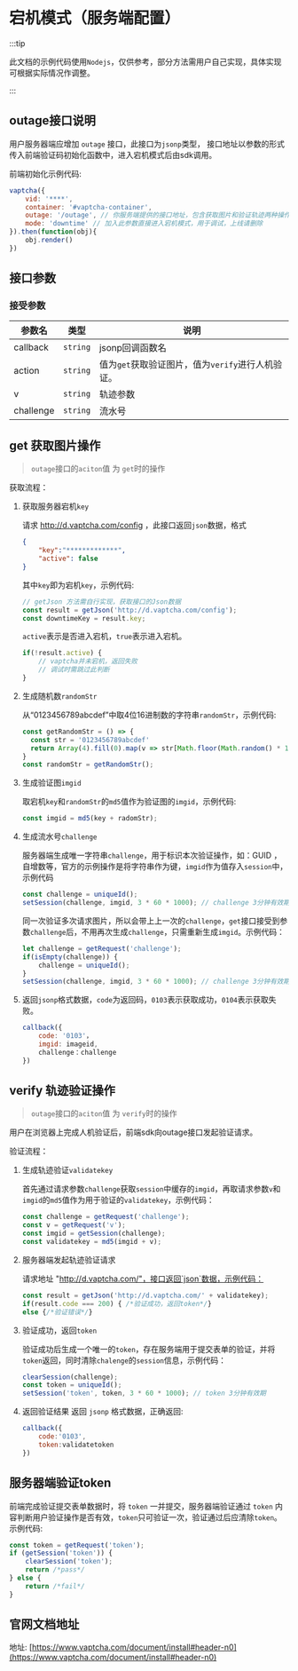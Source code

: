 # 宕机模式（服务端配置）

:::tip

此文档的示例代码使用`Nodejs`，仅供参考，部分方法需用户自己实现，具体实现可根据实际情况作调整。

:::

##  outage接口说明

用户服务器端应增加 `outage` 接口，此接口为`jsonp`类型， 接口地址以参数的形式传入前端验证码初始化函数中，进入宕机模式后由sdk调用。

前端初始化示例代码: 

```javascript
vaptcha({
    vid: '****',
    container: '#vaptcha-container',
    outage: '/outage', // 你服务端提供的接口地址，包含获取图片和验证轨迹两种操作
    mode: 'downtime' // 加入此参数直接进入宕机模式，用于调试，上线请删除
}).then(function(obj){
    obj.render()
})
```



## 接口参数

### 接受参数

| 参数名    | 类型     | 说明                                              |
| --------- | -------- | ------------------------------------------------- |
| callback  | `string` | jsonp回调函数名                                   |
| action    | `string` | 值为`get`获取验证图片，值为`verify`进行人机验证。 |
| v         | `string` | 轨迹参数                                          |
| challenge | `string` | 流水号                                            |



## get 获取图片操作

> `outage`接口的`aciton`值 为 `get`时的操作

获取流程：

1. 获取服务器宕机`key`

   请求 http://d.vaptcha.com/config ，此接口返回`json`数据，格式

   ```json
   {
       "key":"*************",
       "active": false
   }
   ```

   其中`key`即为宕机`key`，示例代码:

   ```javascript
   // getJson 方法需自行实现，获取接口的Json数据
   const result = getJson('http://d.vaptcha.com/config');
   const downtimeKey = result.key;
   ```

   `active`表示是否进入宕机，`true`表示进入宕机。

   ```javascript
   if(!result.active) {
       // vaptcha并未宕机，返回失败
       // 调试时需跳过此判断
   }
   ```

2. 生成随机数`randomStr`

   从“0123456789abcdef”中取4位16进制数的字符串`randomStr`，示例代码:

   ```javascript
   const getRandomStr = () => {
     const str = '0123456789abcdef'
     return Array(4).fill(0).map(v => str[Math.floor(Math.random() * 16)]).join('')
   }
   const randomStr = getRandomStr();
   ```

3. 生成验证图`imgid`

   取宕机`key`和`randomStr`的`md5`值作为验证图的`imgid`，示例代码:

   ```javascript
   const imgid = md5(key + radomStr);
   ```

4. 生成流水号`challenge`

   服务器端生成唯一字符串`challenge`，用于标识本次验证操作，如：GUID ，自增数等，官方的示例操作是将字符串作为键，`imgid`作为值存入`session`中，示例代码

   ```javascript
   const challenge = uniqueId();
   setSession(challenge, imgid, 3 * 60 * 1000); // challenge 3分钟有效期
   ```

   同一次验证多次请求图片，所以会带上上一次的`challenge`，`get`接口接受到参数`challenge`后，不用再次生成`challenge`，只需重新生成`imgid`。示例代码：

   ```javascript
   let challenge = getRequest('challenge');
   if(isEmpty(challenge)) {
       challenge = uniqueId();
   }
   setSession(challenge, imgid, 3 * 60 * 1000); // challenge 3分钟有效期
   ```

5. 返回`jsonp`格式数据，`code`为返回码，`0103`表示获取成功，`0104`表示获取失败。

   ```javascript
   callback({
       code: '0103'，
       imgid: imageid,
       challenge：challenge
   })
   ```

## verify 轨迹验证操作

> `outage`接口的`aciton`值 为 `verify`时的操作

用户在浏览器上完成人机验证后，前端sdk向outage接口发起验证请求。

验证流程：

1. 生成轨迹验证`validatekey`

   首先通过请求参数`challenge`获取`session`中缓存的`imgid`，再取请求参数`v`和`imgid`的`md5`值作为用于验证的`validatekey`，示例代码：

   ```javascript
   const challenge = getRequest('challenge');
   const v = getRequest('v');
   const imgid = getSession(challenge);
   const validatekey = md5(imgid + v);
   ```

2. 服务器端发起轨迹验证请求

   请求地址 "http://d.vaptcha.com/"，接口返回`json`数据，示例代码：

   ```javascript
   const result = getJson('http://d.vaptcha.com/' + validatekey);
   if(result.code === 200) { /*验证成功，返回token*/}
   else {/*验证错误*/}
   ```

3. 验证成功，返回`token`

   验证成功后生成一个唯一的`token`，存在服务端用于提交表单的验证，并将`token`返回，同时清除`chalenge`的`session`信息，示例代码：

   ```javascript
   clearSession(challenge);
   const token = uniqueId();
   setSession('token', token, 3 * 60 * 1000); // token 3分钟有效期
   ```

4. 返回验证结果
   返回 `jsonp` 格式数据，正确返回:

   ```javascript
   callback({
       code:'0103',
       token:validatetoken
   })
   ```

## 服务器端验证token

前端完成验证提交表单数据时，将 `token` 一并提交，服务器端验证通过 `token` 内容判断用户验证操作是否有效，`token`只可验证一次，验证通过后应清除`token`。示例代码:

```javascript
const token = getRequest('token');
if (getSession('token')) {
    clearSession('token');
    return /*pass*/
} else {
    return /*fail*/
}
```

## 官网文档地址
地址: [https://www.vaptcha.com/document/install#header-n0](https://www.vaptcha.com/document/install#header-n0)
